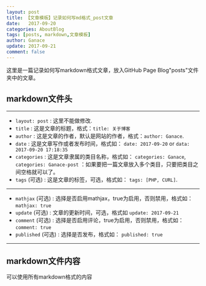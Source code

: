 ```yaml
---
layout: post
title: 【文章模板】记录如何写md格式_post文章
date:   2017-09-20
categories: AboutBlog
tags: [posts, markdown,文章模板]
author: Ganace
update: 2017-09-21
comment: false
---
```


这里是一篇记录如何写markdown格式文章，放入GitHub Page Blog"posts"文件夹中的文章。


## markdown文件头

---

- `layout: post`
    : 这里不能做修改.
- `title`
    : 这是文章的标题，格式：`title: 关于博客`
- `author`
    : 这是文章的作者，默认是网站的作者，格式：`author: Ganace`.
- `date`
    : 这是文章写作或者发布时间，格式如： `date: 2017-09-20` or `data: 2017-09-20 17:18:35`
- `categories`
    : 这是文章隶属的类目名称，格式如： `categories: Ganace`, `categories: Ganace-post`
    ：如果要把一篇文章放入多个类目，只要把类目之间空格就可以了。
- `tags` (可选)
    : 这是文章的标签，可选，格式如： `tags: [PHP, CURL]`.

---

- `mathjax` (可选)
    : 选择是否启用mathjax，true为启用，否则禁用，格式如： `mathjax: true`
- `update` (可选)
    : 文章的更新时间，可选，格式如 `update: 2017-09-21`
- `comment` (可选)
    : 选择是否启用评论，true为启用，否则禁用，格式如： `comment: true`
- `published` (可选)
    : 选择是否发布，格式如： `published: true`

---


## markdown文件内容

可以使用所有markdown格式的内容

